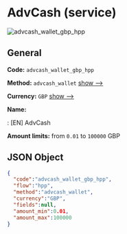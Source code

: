 
# AdvCash (service) 
![advcash_wallet_gbp_hpp](https://static.openfintech.io/payment_methods/advcash_wallet_gbp_hpp/logo.svg?w=400&c=v0.59.26#w200)  

## General 
 
**Code:** `advcash_wallet_gbp_hpp` 
 
**Method:** `advcash_wallet` 
 [show -->](/payment-methods/advcash_wallet/) 
 
**Currency:** `GBP` [show -->](/currencies/GBP/) 
 
**Name:** 
 
:	[EN] AdvCash 
 
**Amount limits:** from `0.01` to `100000` GBP 

## JSON Object 

```json
{
  "code":"advcash_wallet_gbp_hpp",
  "flow":"hpp",
  "method":"advcash_wallet",
  "currency":"GBP",
  "fields":null,
  "amount_min":0.01,
  "amount_max":100000
}
```  
